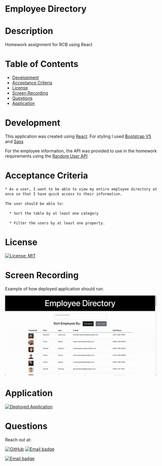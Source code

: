 # Employee Directory

# Description
 Homework assignment for RCB using React

# Table of Contents
  * [Development](#Development)
  * [Acceptance Criteria](Acceptance-Criteria)
  * [License](#License)
  * [Screen Recording](#Screen-Recording)
  * [Questions](#Questions)
  * [Application](#Application)

# Development

This application was created using [React](https://reactjs.org/). For styling I used [Bootstrap V5](https://getbootstrap.com/docs/5.0/getting-started/introduction/) and [Sass](https://sass-lang.com/documentation)

For the employee informaiton, the API was provided to use in the homework requirements using the [Random User API](https://randomuser.me/)

# Acceptance Criteria

```
* As a user, I want to be able to view my entire employee directory at once so that I have quick access to their information.

The user should be able to:

  * Sort the table by at least one category

  * Filter the users by at least one property.
```



# License

[![License: MIT](https://img.shields.io/badge/License-MIT-ffd500)](https://jasper-abarquez.mit-license.org)


# Screen Recording

Example of how deployed application should run:

![Screen-Recording](./Assets/ScreenRecording.gif)

# Application

 [![Deployed Application](https://img.shields.io/badge/-Click_Here-58a780?style=for-the-badge)]((https://kuyajasper.github.io/Employee-Directory/))


# Questions

Reach out at:

[![GitHub](https://img.shields.io/badge/GitHub-100000?style=flat-square&logo=github&logoColor=white)](https://github.com/KuyaJasper)
[![Email badge](https://img.shields.io/badge/LinkedIn-006ad1?style=flat-square)](https://www.linkedin.com/in/jasper-abarquez/)

[![Email badge](https://img.shields.io/badge/Email-abarquezj1@gmail.com-c51236?style=flat-square)](mailto:abarquezj1@gmail.com)


